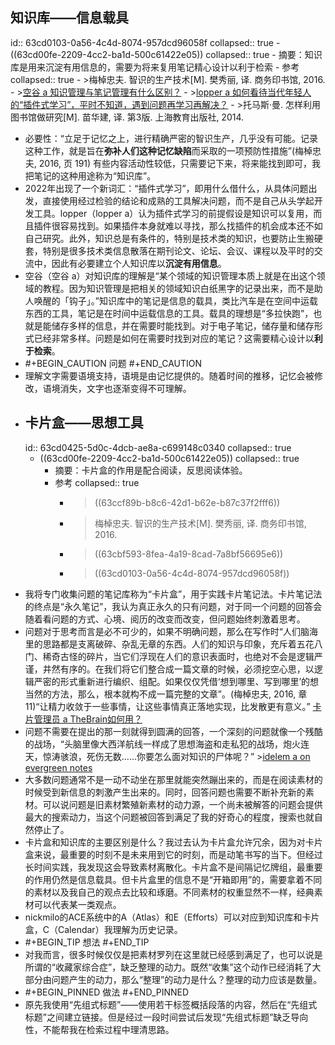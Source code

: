 ## 知识库——信息载具
id:: 63cd0103-0a56-4c4d-8074-957dcd96058f
collapsed:: true
	- ((63cd00fe-2209-4cc2-ba1d-500c61422e05))
	  collapsed:: true
		- 摘要：知识库是用来沉淀有用信息的，需要为将来复用笔记精心设计以利于检索
		- 参考
		  collapsed:: true
			- >梅棹忠夫. 智识的生产技术[M]. 樊秀丽, 译. 商务印书馆, 2016.
			- >[空谷 a 知识管理与笔记管理有什么区别？](https://www.yuque.com/arvinxx/knowledge-note/lspapq)
			- >[lopper a 如何看待当代年轻人的“插件式学习”，平时不知道，遇到问题再学习再解决？](https://www.zhihu.com/question/530472647/answer/2463763699)
			- >托马斯·曼. 怎样利用图书馆做研究[M]. 苗华建, 译. 第3版. 上海教育出版社, 2014.​
- 必要性：“立足于记忆之上，进行精确严密的智识生产，几乎没有可能。记录这种工作，就是旨在**弥补人们这种记忆缺陷**而采取的一项预防性措施”(梅棹忠夫, 2016, 页 191) 有些内容活动性较低，只需要记下来，将来能找到即可，我把笔记的这种用途称为“知识库”。
- 2022年出现了一个新词汇：“插件式学习”，即用什么借什么，从具体问题出发，直接使用经过检验的结论和成熟的工具解决问题，而不是自己从头学起开发工具。lopper（lopper a）认为插件式学习的前提假设是知识可以复用，而且插件很容易找到。如果插件本身就难以寻找，那么找插件的机会成本还不如自己研究。此外，知识总是有条件的，特别是技术类的知识，也要防止生搬硬套，特别是很多技术类信息散落在期刊论文、论坛、会议、课程以及平时的交流中，因此有必要建立个人知识库以**沉淀有用信息**。​
- 空谷（空谷 a）对知识库的理解是“某个领域的知识管理本质上就是在出这个领域的教程。因为知识管理是把相关的领域知识白纸黑字的记录出来，而不是助人唤醒的「钩子」。”知识库中的笔记是信息的载具，类比汽车是在空间中运载东西的工具，笔记是在时间中运载信息的工具。载具的理想是“多拉快跑”，也就是能储存多样的信息，并在需要时能找到。对于电子笔记，储存量和储存形式已经非常多样。​问题是如何在需要时找到对应的笔记？这需要​精心设计以**利于检索**。
- #+BEGIN_CAUTION
  问题
  #+END_CAUTION
- 理解文字需要语境支持，语境是由记忆提供的。随着时间的推移，记忆会被修改，语境消失，文字也逐渐变得不可理解。
- ## 卡片盒——思想工具
  id:: 63cd0425-5d0c-4dcb-ae8a-c699148c0340
  collapsed:: true
	- ((63cd00fe-2209-4cc2-ba1d-500c61422e05))
	  collapsed:: true
		- 摘要：卡片盒的作用是配合阅读，反思阅读体验。
		- 参考
		  collapsed:: true
			- >((63ccf89b-b8c6-42d1-b62e-b87c37f2fff6))
			- >梅棹忠夫. 智识的生产技术[M]. 樊秀丽, 译. 商务印书馆, 2016.
			- >((63cbf593-8fea-4a19-8cad-7a8bf56695e6))
			- >((63cd0103-0a56-4c4d-8074-957dcd96058f))
- 我将专门收集问题的笔记库称为“卡片盒”，用于实践卡片笔记法。卡片笔记法的终点是“永久笔记”，我认为真正永久的只有问题，对于同一个问题的回答会随着看问题的方式、心境、阅历的改变而改变，但问题始终刺激着思考。
- 问题对于思考而言是必不可少的，如果不明确问题，那么在写作时“人们脑海里的思路都是支离破碎、杂乱无章的东西。人们的知识与印象，充斥着五花八门、稀奇古怪的碎片，当它们浮现在人们的意识表面时，也绝对不会是逻辑严谨，井然有序的。在我们将它们整合成一篇文章的时候，必须挖空心思，以逻辑严密的形式重新进行编织、组配。如果仅仅凭借‘想到哪里、写到哪里’的想当然的方法，那么，根本就构不成一篇完整的文章”。(梅棹忠夫, 2016, 章 11)“让精力收敛于一些事情，让这些事情真正落地实现，比发散更有意义。” [卡片管理员 a TheBrain如何用？](https://www.zhihu.com/question/22236959/answer/1495920846)
- 问题不需要在提出的那一刻就得到圆满的回答，一个深刻的问题就像一个残酷的战场，“头脑里像大西洋航线一样成了思想海盗和走私犯的战场，炮火连天，惊涛骇浪，死伤无数……你要怎么面对知识的尸体呢？” >[idelem a on evergreen notes](https://www.yuque.com/idelem/tools/zvuf4q)
- 大多数问题通常不是一动不动坐在那里就能突然蹦出来的，而是在阅读素材的时候受到新信息的刺激产生出来的。同时，回答问题也需要不断补充新的素材。可以说问题是旧素材繁殖新素材的动力源，一个尚未被解答的问题会提供最大的搜索动力，当这个问题被回答到满足了我的好奇心的程度，搜索也就自然停止了。
- 卡片盒和知识库的主要区别是什么？我过去认为卡片盒允许冗余，因为对卡片盒来说，最重要的时刻不是未来用到它的时刻，而是动笔书写的当下。但经过长时间实践，我发现这会导致素材离散化。卡片盒不是间隔记忆牌组，最重要的作用仍然是信息载具。但卡片盒里的信息不是“开箱即用”的，需要拿着不同的素材以及我自己的观点去比较和琢磨。不同素材的权重显然不一样，经典素材可以代表某一类观点。
- nickmilo的ACE系统中的A（Atlas）和E（Efforts）可以对应到知识库和卡片盒，C（Calendar）我理解为历史记录。
- #+BEGIN_TIP
  想法
  #+END_TIP
- 对我而言，很多时候仅仅是把素材罗列在这里就已经感到满足了，也可以说是所谓的“收藏家综合症”，缺乏整理的动力。既然“收集”这个动作已经消耗了大部分由问题产生的动力，那么“整理”的动力是什么？整理的动力应该是数量。
- #+BEGIN_PINNED
  做法
  #+END_PINNED
- 原先我使用“先组式标题”——使用若干标签概括段落的内容，然后在“先组式标题”之间建立链接。但是经过一段时间尝试后发现“先组式标题”缺乏导向性，不能帮我在检索过程中理清思路。